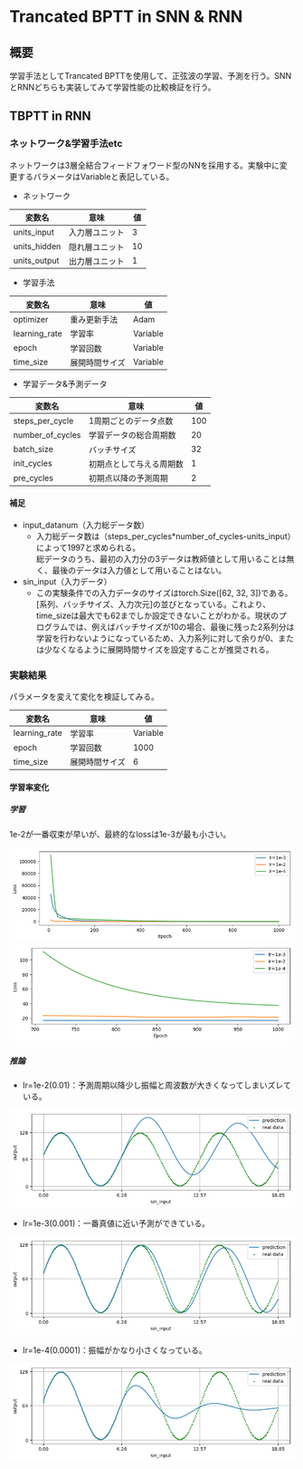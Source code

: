 # Trancated BPTT in SNN & RNN

## 概要
学習手法としてTrancated BPTTを使用して、正弦波の学習、予測を行う。SNNとRNNどちらも実装してみて学習性能の比較検証を行う。

## TBPTT in RNN
### ネットワーク&学習手法etc
ネットワークは3層全結合フィードフォワード型のNNを採用する。実験中に変更するパラメータはVariableと表記している。

- ネットワーク

|変数名|意味|値|
|---|---|---|
|units_input|入力層ユニット|3|
|units_hidden|隠れ層ユニット|10|
|units_output|出力層ユニット|1|

- 学習手法

|変数名|意味|値|
|---|---|---|
|optimizer|重み更新手法|Adam|
|learning_rate|学習率|Variable|
|epoch|学習回数|Variable|
|time_size|展開時間サイズ|Variable|

- 学習データ&予測データ

|変数名|意味|値|
|---|---|---|
|steps_per_cycle|1周期ごとのデータ点数|100|
|number_of_cycles|学習データの総合周期数|20|
|batch_size|バッチサイズ|32|
|init_cycles|初期点として与える周期数|1|
|pre_cycles|初期点以降の予測周期|2|

#### 補足
- input_datanum（入力総データ数）
  - 入力総データ数は（steps_per_cycles*number_of_cycles-units_input）によって1997と求められる。</br>
  総データのうち、最初の入力分の3データは教師値として用いることは無く、最後のデータは入力値として用いることはない。
- sin_input（入力データ）
  - この実験条件での入力データのサイズはtorch.Size([62, 32, 3])である。[系列、バッチサイズ、入力次元]の並びとなっている。これより、time_sizeは最大でも62までしか設定できないことがわかる。現状のプログラムでは、例えばバッチサイズが10の場合、最後に残った2系列分は学習を行わないようになっているため、入力系列に対して余りが0、または少なくなるように展開時間サイズを設定することが推奨される。

### 実験結果

パラメータを変えて変化を検証してみる。

|変数名|意味|値|
|---|---|---|
|learning_rate|学習率|Variable|
|epoch|学習回数|1000|
|time_size|展開時間サイズ|6|

#### 学習率変化
##### 学習
1e-2が一番収束が早いが、最終的なlossは1e-3が最も小さい。

<img src="https://github.com/Ry-Kurihara/spytorch/blob/images/loss0-1000.png" alt="0-1000">

<img src="https://github.com/Ry-Kurihara/spytorch/blob/images/loss700-1000.png" alt="700-1000">

##### 推論
- lr=1e-2(0.01)：予測周期以降少し振幅と周波数が大きくなってしまいズレている。
<img src="https://github.com/Ry-Kurihara/spytorch/blob/images/1e-2.png" alt="lr=1e-2" title="lr=1e-2">

- lr=1e-3(0.001)：一番真値に近い予測ができている。
<img src="https://github.com/Ry-Kurihara/spytorch/blob/images/1e-3.png" alt="lr=1e-3" title="lr=1e-3">


- lr=1e-4(0.0001)：振幅がかなり小さくなっている。
<img src="https://github.com/Ry-Kurihara/spytorch/blob/images/lr1e-4.png" alt="lr=1e-4" title="lr=1e-4">


